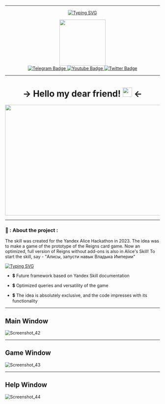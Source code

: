 
---

<div id="header" align="center">
  
  [![Typing SVG](https://readme-typing-svg.demolab.com?font=Fira+Code&pause=1000&color=F7F7F7&background=8100FF&lines=Yandex+Skill+-+Lord+of+the+Empire)](https://git.io/typing-svg)
  
  <img src="https://media.giphy.com/media/WFZvB7VIXBgiz3oDXE/giphy.gif" width="150"/>
  <div id="badges">
  <a href="https://t.me/ShVePs86">
    <img src="https://img.shields.io/badge/Telegram-blue?style=for-the-badge&logo=telegram&logoColor=white" alt="Telegram Badge"/>
  </a>
  <a href="https://www.youtube.com/channel/UCfOJ17JJcIP8gJ8Lrcu47Qg/videos">
    <img src="https://img.shields.io/badge/YouTube-red?style=for-the-badge&logo=youtube&logoColor=white" alt="Youtube Badge"/>
  </a>
  <a href="https://vk.com/shveps78">
    <img src="https://img.shields.io/badge/Vkontakte-blue?style=for-the-badge&logo=VK&logoColor=white" alt="Twitter Badge"/>
    </a>  
</div>
  
  ---
  
  <h1>
  → Hello my dear friend! 
  <img src="https://media.giphy.com/media/3og0IAzB7lmOo2q0Ss/giphy.gif" width="30px"/> ←
</h1>
</div>
<div align="center">
  <img src="https://pic.rutubelist.ru/video/a8/4f/a84fa13a7005bd6c0b6b1d88b98afd92.jpg" width="720" height="360"/>
</div>

---

### 🌟 : About the project :
The skill was created for the Yandex Alice Hackathon in 2023. The idea was to make a game of the prototype of the Reigns card game. Now an optimized, full version of Reigns without add-ons is also in Alice's Skill! To start the skill, say - "Алисы, запусти навык Владыка Империи"

[![Typing SVG](https://readme-typing-svg.demolab.com?font=Fira+Code&pause=1000&color=F7F7F7&background=8100FF&lines=What+is+included+in+the+project%3F)](https://git.io/typing-svg)

- :heavy_dollar_sign: Future framework based on Yandex Skill documentation

- :heavy_dollar_sign: Optimized queries and versatility of the game

- :heavy_dollar_sign: The idea is absolutely exclusive, and the code impresses with its functionality

---

<h2>
  Main Window
</h2>

![Screenshot_42](https://user-images.githubusercontent.com/102893182/230782920-9b07b8dc-899d-4838-96c7-98b7a2d6857f.png)


---

<h2>
  Game Window
</h2>

![Screenshot_43](https://user-images.githubusercontent.com/102893182/230782965-f37448c0-5120-4f3e-b777-9fe8c696528e.png)


---

<h2>
  Help Window
</h2>

![Screenshot_44](https://user-images.githubusercontent.com/102893182/230782998-e941e79a-7182-4c14-bd14-cd24176beb10.png)

